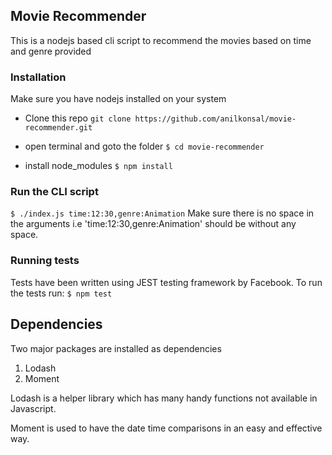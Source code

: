 ## Movie Recommender
This is a nodejs based cli script to recommend the movies based on time and genre provided

### Installation
Make sure you have nodejs installed on your system

* Clone this repo
`git clone https://github.com/anilkonsal/movie-recommender.git`

* open terminal and goto the folder
`$ cd movie-recommender`

* install node_modules
`$ npm install`

### Run the CLI script
`$ ./index.js time:12:30,genre:Animation`
Make sure there is no space in the arguments i.e 'time:12:30,genre:Animation' should be without any space.

### Running tests
Tests have been written using JEST testing framework by Facebook. To run the tests run:
`$ npm test`

## Dependencies
Two major packages are installed as dependencies
1. Lodash
2. Moment

Lodash is a helper library which has many handy functions not available in Javascript.

Moment is used to have the date time comparisons in an easy and effective way.
